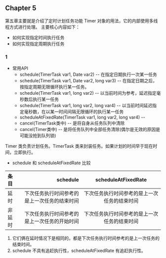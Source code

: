 Chapter 5
---
第五章主要就是介绍了定时计划任务功能 Timer 对象的用法，它的内部使用多线程方式进行处理。
主要核心内容如下：
- 如何实现指定时间执行任务
- 如何实现指定周期执行任务

### 1
- 常用API
    - schedule(TimerTask var1, Date var2) -- 在指定日期执行一次某一任务
    - schedule(TimerTask var1, Date var2, long var3) -- 在指定日期之后，按指定周期无限循环执行某一任务。
    - schedule(TimerTask var1, long var2) -- 以当前时间为参考，延迟指定毫秒数后执行某一任务
    - schedule(TimerTask var1, long var2, long var4) -- 以当前时间延迟指定毫秒数，在以某一时间间隔无限循环的执行某一任务
    - scheduleAtFixedRate(TimerTask var1, long var2, long var4) -- 
    - cancel(TimerTask类中) -- 是将自身从任务队列中清除
    - cancel(Timer类中) -- 是将任务队列中全部任务清除(偶尔是无效的原因是可能没抢到队列锁)
    
Timer 类负责计划任务。TimerTask 类来封装任务。如果计划的时间早于现在时间，立即执行。

- schedule 和 scheduleAtFixedRate 比较

| 条目     | schedule| scheduleAtFixedRate|
|:--------|---------:|:-------:|
| 延时| 下次任务执行时间参考的是上一次任务的结束时间| 下次任务执行时间参考的是上一次任务的结束时间      |
| 非延时| 下次任务执行时间参考的是上一次任务的开始时间| 下次任务执行时间参考的是上一次任务的结束时间      |
   1. 它们俩在延时情况下是相同的，都是下次任务执行时间参考的是上一次任务的结束时间。
   2. schedule 不具有追赶执行性，scheduleAtFixedRate 有追赶执行性。



